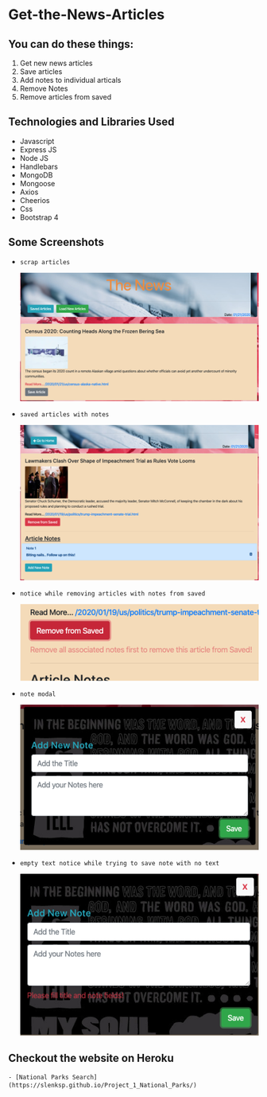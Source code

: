 # Get-the-News-Articles

## You can do these things:

1. Get new news articles
2. Save articles
3. Add notes to individual articals
4. Remove Notes
5. Remove articles from saved

## Technologies and Libraries Used

- Javascript
- Express JS
- Node JS
- Handlebars
- MongoDB
- Mongoose
- Axios
- Cheerios
- Css
- Bootstrap 4

## Some Screenshots

- `scrap articles`

    ![Scrapped Articles](./public/example_screenshots/scrapped_articles.png)

- `saved articles with notes`

    ![saved articles](./public/example_screenshots/saved_articles_with_notes.png)

- `notice while removing articles with notes from saved`

    ![unsaved artical notice](./public/example_screenshots/remove_article_with_notes_notice.png)

- `note modal`

    ![note modal](./public/example_screenshots/note_modal.png)

- `empty text notice while trying to save note with no text`

    ![empty text notice](./public/example_screenshots/text_empty_notice.png)

## Checkout the website on Heroku

    - [National Parks Search](https://slenksp.github.io/Project_1_National_Parks/)
